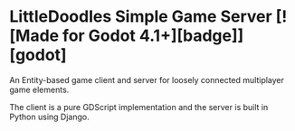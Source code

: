 # LittleDoodles Simple Game Server [![Made for Godot 4.1+][badge]][godot]

An Entity-based game client and server for loosely connected multiplayer game elements.

The client is a pure GDScript implementation and the server is built in Python using Django.

